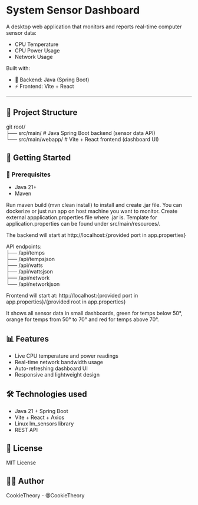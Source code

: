 # System Sensor Dashboard

A desktop web application that monitors and reports real-time computer sensor data:

- CPU Temperature
- CPU Power Usage
- Network Usage

Built with:
- 🧠 Backend: Java (Spring Boot)
- ⚡ Frontend: Vite + React

---

## 📁 Project Structure

git root/  
├── src/main/ # Java Spring Boot backend (sensor data API)  
└── src/main/webapp/ # Vite + React frontend (dashboard UI)

## 🚀 Getting Started

### 🧰 Prerequisites

- Java 21+
- Maven

Run maven build (mvn clean install) to install and create .jar file.
You can dockerize or just run app on host machine you want to monitor.
Create external appplication.properties file where .jar is.
Template for application.properties can be found under src/main/resources/.

The backend will start at http://localhost:{provided port in app.properties}

API endpoints:  
├── /api/temps  
├── /api/tempsjson  
├── /api/watts  
├── /api/wattsjson  
├── /api/network  
└── /api/networkjson  

Frontend will start at:
http://localhost:{provided port in app.properties}/{provided root in app.properties}

It shows all sensor data in small dashboards, green for temps below 50°, orange for temps from 50° to 70° and red for temps above 70°.

## 📊 Features

- Live CPU temperature and power readings
- Real-time network bandwidth usage
- Auto-refreshing dashboard UI
- Responsive and lightweight design

## 🛠 Technologies used

- Java 21 + Spring Boot
- Vite + React + Axios
- Linux lm_sensors library
- REST API

## 📃 License

MIT License

## 🙋‍♂️ Author

CookieTheory - @CookieTheory
